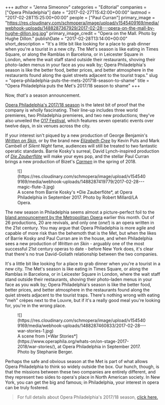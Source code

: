 +++
author = "Jenna Simeonov"
categories = "Editorial"
companies = ["Opera Philadelphia"]
date = "2017-02-27T15:42:00+00:00"
lastmod = "2017-02-28T15:25:00+00:00"
people = ["Paul Curran"]
primary_image = "https://res.cloudinary.com/schmopera/image/upload/v1545409169/media/webhook-uploads/1488287367929/2017-02-28---opera-on-the-mall-by-hughe-dillon.jpg.jpg"
primary_image_credit = "Opera on the Mall. Photo by Hughe Dillon."
publishDate = "2017-02-28T13:14:00+00:00"
short_description = "It&#039;s a little bit like looking for a place to grab dinner when you&#039;re a tourist in a new city. The Met&#039;s season is like eating in Times Square, or along the Ramblas in Barcelona, or in Leicester Square in London, where the wait staff stand outside their restaurants, shoving their photo-laden menus in your face as you walk by; Opera Philadelphia&#039;s season is like the better food, better prices, and better atmosphere in the restaurants found along the quiet streets adjacent to the tourist traps."
slug = "opera-philadelphia-puts-the-mets-201718-season-to-shame"
title = "Opera Philadelphia puts the Met&#039;s 2017/18 season to shame"
+++

Now, *that's* a season announcement.

[Opera Philadelphia's 2017/18 season](https://www.operaphila.org/whats-on/on-stage-2017-2018/) is the latest bit of proof that the company is wholly fascinating. Their line-up includes three world premieres, two Philadelphia premieres, and two new productions; they've also unveiled the [O17 Festival](https://www.operaphila.org/festival/), which features seven operatic events over twelve days, in six venues across the city.

If your interest isn't piqued by a new production of George Benjamin's [*Written on Skin*](https://www.operaphila.org/whats-on/on-stage-2017-2018/written-on-skin/), or by the brand new [*Elizabeth Cree*](https://www.operaphila.org/whats-on/on-stage-2017-2018/elizabeth-cree/) by Kevin Puts and Mark Cambell of *Silent Night* fame, audiences will still be treated to two fantastic operatic standards. Barrie Kosky's surreal, David Lynch-inspired production of [*Die Zauberflöte*](https://www.operaphila.org/whats-on/on-stage-2017-2018/the-magic-flute/) will make your eyes pop, and the stellar Paul Curran brings a new production of Bizet's [*Carmen*](https://www.operaphila.org/whats-on/on-stage-2017-2018/carmen/) in the spring of 2018.

<figure data-type="image">
![](https://res.cloudinary.com/schmopera/image/upload/v1545409169/media/webhook-uploads/1488287419779/2017-02-28---magic-flute-3.jpg)
<figcaption>A scene from Barrie Kosky's *Die Zauberflöte*, at Opera Philadelphia in September 2017. Photo by Robert Millard/LA Opera.</figcaption>
</figure>

The new season in Philadelphia seems almost a picture-perfect foil to the [bland announcement by the Metropolitan Opera](/201718-at-the-met-are-conservative-seasons-the-way-to-go/) earlier this month. Out of 26 productions, 20 are revivals, and only one (*one!*) is an opera written in the 21st century. You may argue that Opera Philadelphia is more agile and capable of more risk than the behemoth that is the Met, but when the likes of Barrie Kosky and Paul Curran are in the house, and when Philadelphia sees a new production of *Written on Skin* - arguably one of the most successful 21st century operas to date - before New York does, it's clear that there's no true David-Goliath relationship between the two companies.

It's a little bit like looking for a place to grab dinner when you're a tourist in a new city. The Met's season is like eating in Times Square, or along the Ramblas in Barcelona, or in Leicester Square in London, where the wait staff stand outside their restaurants, shoving their photo-laden menus in your face as you walk by; Opera Philadelphia's season is like the better food, better prices, and better atmosphere in the restaurants found along the quiet streets adjacent to the tourist traps. There's nothing wrong with eating "meh" crèpes next to the Louvre, but if it's a really good meal you're looking for, you're in the wrong place.

<figure data-type="image">
![](https://res.cloudinary.com/schmopera/image/upload/v1545409169/media/webhook-uploads/1488287460833/2017-02-28---war-stories-1.jpg)
<figcaption>A scene from [*War Stories*](https://www.operaphila.org/whats-on/on-stage-2017-2018/war-stories/), at Opera Philadelphia in September 2017. Photo by Stephanie Berger.</figcaption>
</figure>

Perhaps the safe and obvious season at the Met is part of what allows Opera Philadelphia to think so widely outside the box. Our hunch, though, is that the missions between these two companies are entirely different, and they represent two sides to opera's place in North American society. In New York, you can get the big and famous; in Philadelphia, your interest in opera can be truly fostered.

>For full details about Opera Philadelphia's 2017/18 season, [click here.](https://www.operaphila.org/whats-on/on-stage-2017-2018/)
